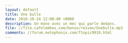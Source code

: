 ```yaml
---
layout: default
title: Une bulle
date: 2010-10-24 12:00:00 +0000
description: Un mono avec un mec qui parle dedans.
file: //file.cafelembas.com/bonus/reivax/Unebulle.mp3
comments: //forum.netophonix.com/ftopic9910.html
---
```

